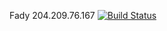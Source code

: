 Fady
204.209.76.167
[![Build Status](https://travis-ci.com/cmput401-fall2018/web-app-ci-cd-with-travis-ci-fmachaal.svg?branch=master)](https://travis-ci.com/cmput401-fall2018/web-app-ci-cd-with-travis-ci-fmachaal)
